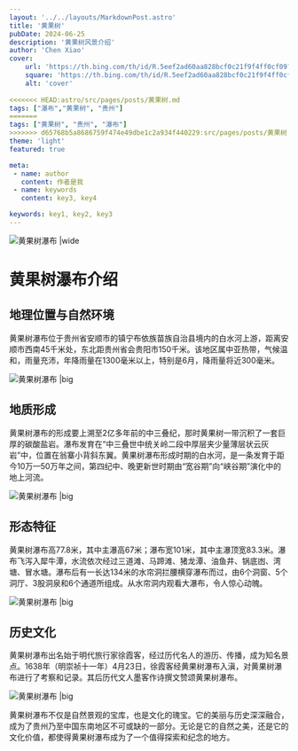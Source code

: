 ```yaml
---
layout: '../../layouts/MarkdownPost.astro'
title: '黄果树'
pubDate: 2024-06-25
description: '黄果树风景介绍'
author: 'Chen Xiao'
cover:
    url: 'https://th.bing.com/th/id/R.5eef2ad60aa828bcf0c21f9f4ff0cf09?rik=J2GGrLTh%2bYVIHg&riu=http%3a%2f%2fy1.ifengimg.com%2f1b28778edc63062f%2f2012%2f0621%2frdn_4fe2d59ff2a06.jpg&ehk=fYRV6tAXaVcN%2bo850ge%2b3pVa2eQpuFf3JZnrl9B9bNo%3d&risl=&pid=ImgRaw&r=0'
    square: 'https://th.bing.com/th/id/R.5eef2ad60aa828bcf0c21f9f4ff0cf09?rik=J2GGrLTh%2bYVIHg&riu=http%3a%2f%2fy1.ifengimg.com%2f1b28778edc63062f%2f2012%2f0621%2frdn_4fe2d59ff2a06.jpg&ehk=fYRV6tAXaVcN%2bo850ge%2b3pVa2eQpuFf3JZnrl9B9bNo%3d&risl=&pid=ImgRaw&r=0'
    alt: 'cover'
    
<<<<<<< HEAD:astro/src/pages/posts/黄果树.md
tags: ["瀑布","黄果树", "贵州"] 
=======
tags: ["黄果树", "贵州", "瀑布"] 
>>>>>>> d65768b5a8686759f474e49dbe1c2a934f440229:src/pages/posts/黄果树.md
theme: 'light'
featured: true

meta:
 - name: author
   content: 作者是我
 - name: keywords
   content: key3, key4

keywords: key1, key2, key3
---
```


![黄果树瀑布 |wide](https://img1.qunarzz.com/travel/d7/1707/91/2a7784300d529ab5.jpg?ver=1)

# 黄果树瀑布介绍

## 地理位置与自然环境
黄果树瀑布位于贵州省安顺市的镇宁布依族苗族自治县境内的白水河上游，距离安顺市西南45千米处，东北距贵州省会贵阳市150千米。该地区属中亚热带，气候温和，雨量充沛，年降雨量在1300毫米以上，特别是6月，降雨量将近300毫米。

![黄果树瀑布 |big](https://imgbdb4.bendibao.com/hzbdb/tour/20231/03/2023103094428_92326.png)


## 地质形成
黄果树瀑布的形成要上溯至2亿多年前的中三叠纪，那时黄果树一带沉积了一套巨厚的碳酸盐岩。瀑布发育在“中三叠世中统关岭二段中厚层夹少量薄层状云灰岩”中，位置在翁寨小背斜东翼。黄果树瀑布形成时期的白水河，是一条发育于距今10万—50万年之间，第四纪中、晚更新世时期由“宽谷期”向“峡谷期”演化中的地上河流。

![黄果树瀑布 |big](https://appadmin.eyesnews.cn/data/upload/image/20210927/1632713570957170.jpg)


## 形态特征
黄果树瀑布高77.8米，其中主瀑高67米；瀑布宽101米，其中主瀑顶宽83.3米。瀑布飞泻入犀牛潭，水流依次经过三道滩、马蹄滩、猪龙潭、油鱼井、锅底凼、湾塘、冒水塘。瀑布后有一长达134米的水帘洞拦腰横穿瀑布而过，由6个洞窗、5个洞厅、3股洞泉和6个通道所组成。从水帘洞内观看大瀑布，令人惊心动魄。

![黄果树瀑布 |big](https://img1.baidu.com/it/u=3447726035,123545592&fm=253&fmt=auto&app=138&f=JPEG?w=750&h=500)


## 历史文化
黄果树瀑布出名始于明代旅行家徐霞客，经过历代名人的游历、传播，成为知名景点。1638年（明崇祯十一年）4月23日，徐霞客经黄果树瀑布入滇，对黄果树瀑布进行了考察和记录。其后历代文人墨客作诗撰文赞颂黄果树瀑布。

![黄果树瀑布 |big](https://pic.rmb.bdstatic.com/bjh/down/3c19d8949ca1edf28c635c39c435c313.jpeg)


黄果树瀑布不仅是自然景观的宝库，也是文化的瑰宝。它的美丽与历史深深融合，成为了贵州乃至中国东南地区不可或缺的一部分。无论是它的自然之美，还是它的文化价值，都使得黄果树瀑布成为了一个值得探索和纪念的地方。
